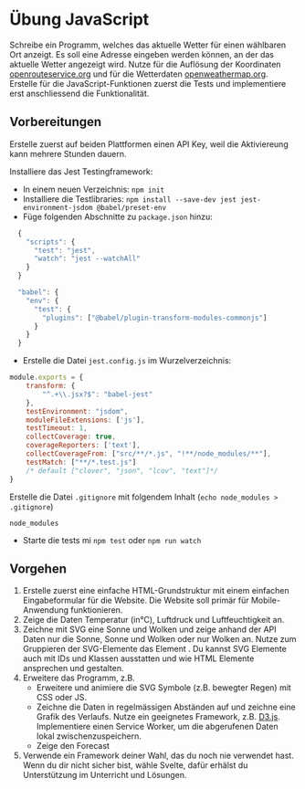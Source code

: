# Übung JavaScript
Schreibe ein Programm, welches das aktuelle Wetter für einen wählbaren Ort anzeigt.
Es soll eine Adresse eingeben werden können, an der das aktuelle Wetter angezeigt wird.
Nutze für die Auflösung der Koordinaten [openrouteservice.org](https://openrouteservice.org/dev/#/api-docs/geocode) und für die Wetterdaten [openweathermap.org](https://openweathermap.org/current).
Erstelle für die JavaScript-Funktionen zuerst die Tests und implementiere erst anschliessend die Funktionalität. 

## Vorbereitungen 
Erstelle zuerst auf beiden Plattformen einen API Key, weil die Aktiviereung kann mehrere Stunden dauern.

Installiere das Jest Testingframework:
- In einem neuen Verzeichnis: `npm init`
- Installiere die Testlibraries:
`npm install --save-dev jest jest-environment-jsdom @babel/preset-env`
- Füge folgenden Abschnitte zu `package.json` hinzu:
```JavaScript
  {
    "scripts": {
      "test": "jest",
      "watch": "jest --watchAll"
    }
  }
```
```javascript
  "babel": {
    "env": {
      "test": {
        "plugins": ["@babel/plugin-transform-modules-commonjs"]
      }
    }
  }
```
- Erstelle die Datei `jest.config.js` im Wurzelverzeichnis:
```javascript
module.exports = {
    transform: {
        "^.+\\.jsx?$": "babel-jest"
    },
    testEnvironment: "jsdom",
    moduleFileExtensions: ['js'],
    testTimeout: 1,
    collectCoverage: true,
    coverageReporters: ['text'],
    collectCoverageFrom: ["src/**/*.js", "!**/node_modules/**"],
    testMatch: ["**/*.test.js"]
    /* default ["clover", "json", "lcov", "text"]*/
}
```
Erstelle die Datei `.gitignore` mit folgendem Inhalt (`echo node_modules > .gitignore`)
```gitignore
node_modules
```
- Starte die tests mi `npm test` oder `npm run watch`

## Vorgehen

1. Erstelle zuerst eine einfache HTML-Grundstruktur mit einem einfachen Eingabeformular für die Website. Die Website soll primär für Mobile-Anwendung funktionieren.
2. Zeige die Daten Temperatur (in°C), Luftdruck und Luftfeuchtigkeit an.
3. Zeichne mit SVG eine Sonne und Wolken und zeige anhand der API Daten nur die Sonne, Sonne und Wolken oder nur Wolken an. Nutze zum Gruppieren der SVG-Elemente das Element <g>. Du kannst SVG Elemente auch mit IDs und Klassen ausstatten und wie HTML Elemente ansprechen und gestalten.
4. Erweitere das Programm, z.B.
   - Erweitere und animiere die SVG Symbole (z.B. bewegter Regen) mit CSS oder JS.
   - Zeichne die Daten in regelmässigen Abständen auf und zeichne eine Grafik des Verlaufs. Nutze ein geeignetes Framework, z.B. [D3.js](https://github.com/d3/d3/wiki). Implementiere einen Service Worker, um die abgerufenen Daten lokal zwischenzuspeichern.
   - Zeige den Forecast
5. Verwende ein Framework deiner Wahl, das du noch nie verwendet hast. Wenn du dir nicht sicher bist, wähle Svelte, dafür erhälst du Unterstützung im Unterricht und Lösungen.
